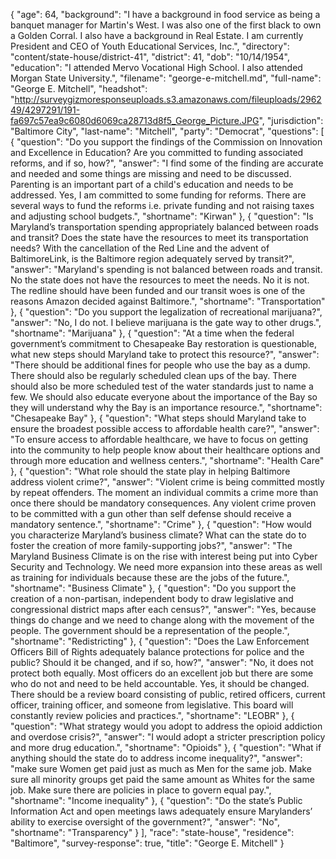 {
  "age": 64,
  "background": "I have a background in food service as being a banquet manager for Martin's West. I was also one of the first black to own a Golden Corral. I also have a background in Real Estate. I am currently President and CEO of Youth Educational Services, Inc.",
  "directory": "content/state-house/district-41",
  "district": 41,
  "dob": "10/14/1954",
  "education": "I attended Mervo Vocational High School. I also attended Morgan State University.",
  "filename": "george-e-mitchell.md",
  "full-name": "George E. Mitchell",
  "headshot": "http://surveygizmoresponseuploads.s3.amazonaws.com/fileuploads/296249/4297291/191-fa697c57ea9c6080d6069ca28713d8f5_George_Picture.JPG",
  "jurisdiction": "Baltimore City",
  "last-name": "Mitchell",
  "party": "Democrat",
  "questions": [
    {
      "question": "Do you support the findings of the Commission on Innovation and Excellence in Education? Are you committed to funding associated reforms, and if so, how?",
      "answer": "I find some of the finding are accurate and needed and some things are missing and need to be discussed. Parenting is an important part of a child's education and needs to be addressed.  Yes, I am committed to some funding for reforms. There are several ways to fund the reforms i.e. private funding and not raising taxes and adjusting school budgets.",
      "shortname": "Kirwan"
    },
    {
      "question": "Is Maryland’s transportation spending appropriately balanced between roads and transit? Does the state have the resources to meet its transportation needs? With the cancellation of the Red Line and the advent of BaltimoreLink, is the Baltimore region adequately served by transit?",
      "answer": "Maryland's spending is not balanced between roads and transit. No the state does not have the resources to meet the needs. No it is not. The redline should have been funded and our transit woes is one of the reasons Amazon decided against Baltimore.",
      "shortname": "Transportation"
    },
    {
      "question": "Do you support the legalization of recreational marijuana?",
      "answer": "No, I do not. I believe marijuana is the gate way to other drugs.",
      "shortname": "Marijuana"
    },
    {
      "question": "At a time when the federal government’s commitment to Chesapeake Bay restoration is questionable, what new steps should Maryland take to protect this resource?",
      "answer": "There should be additional fines for people who use the bay as a dump. There should also be regularly scheduled clean ups of the bay. There should also be more scheduled test of the water standards just to name a few. We should also educate everyone about the importance of the Bay so they will understand why the Bay is an importance resource.",
      "shortname": "Chesapeake Bay"
    },
    {
      "question": "What steps should Maryland take to ensure the broadest possible access to affordable health care?",
      "answer": "To ensure access to affordable healthcare, we have to focus on getting into the community to help people know about their healthcare options and through more education and wellness centers.",
      "shortname": "Health Care"
    },
    {
      "question": "What role should the state play in helping Baltimore address violent crime?",
      "answer": "Violent crime is being committed mostly by repeat offenders. The moment an individual commits a crime more than once there should be mandatory consequences. Any violent crime proven to be committed with a gun other than self defense should receive a mandatory sentence.",
      "shortname": "Crime"
    },
    {
      "question": "How would you characterize Maryland’s business climate? What can the state do to foster the creation of more family-supporting jobs?",
      "answer": "The Maryland Business Climate is on the rise with interest being put into Cyber Security and Technology. We need more expansion into these areas as well as training for individuals because these are the jobs of the future.",
      "shortname": "Business Climate"
    },
    {
      "question": "Do you support the creation of a non-partisan, independent body to draw legislative and congressional district maps after each census?",
      "answer": "Yes, because things do change and  we need to change along with the movement of the people. The government should be a representation of the people.",
      "shortname": "Redistricting"
    },
    {
      "question": "Does the Law Enforcement Officers Bill of Rights adequately balance protections for police and the public? Should it be changed, and if so, how?",
      "answer": "No, it does not protect both equally. Most officers do an excellent job but there are some who do not and need to be held accountable. Yes, it should be changed. There should be a review board consisting of public, retired officers, current officer, training officer, and someone from legislative. This board will constantly review policies and practices.",
      "shortname": "LEOBR"
    },
    {
      "question": "What strategy would you adopt to address the opioid addiction and overdose crisis?",
      "answer": "I would adopt a stricter prescription policy and more drug education.",
      "shortname": "Opioids"
    },
    {
      "question": "What if anything should the state do to address income inequality?",
      "answer": "make sure Women get paid just as much as Men for the same job. Make sure all minority groups get paid the same amount as Whites for the same job. Make sure there are policies in place to govern equal pay.",
      "shortname": "Income inequality"
    },
    {
      "question": "Do the state’s Public Information Act and open meetings laws adequately ensure Marylanders’ ability to exercise oversight of the government?",
      "answer": "No",
      "shortname": "Transparency"
    }
  ],
  "race": "state-house",
  "residence": "Baltimore",
  "survey-response": true,
  "title": "George E. Mitchell"
}
